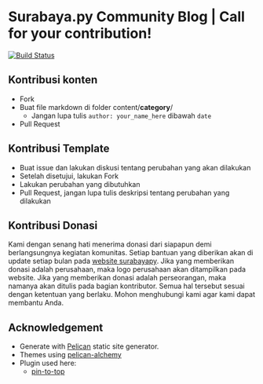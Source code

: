 # Surabaya.py Community Blog | Call for your contribution!

[![Build Status](https://travis-ci.org/surabaya-py/surabaya-py.github.io-source.svg?branch=master)](https://travis-ci.org/surabaya-py/surabaya-py.github.io-source)

## Kontribusi konten

* Fork
* Buat file markdown di folder content/__category__/
    * Jangan lupa tulis `author: your_name_here` dibawah `date`
* Pull Request

## Kontribusi Template

* Buat issue dan lakukan diskusi tentang perubahan yang akan dilakukan
* Setelah disetujui, lakukan Fork
* Lakukan perubahan yang dibutuhkan
* Pull Request, jangan lupa tulis deskripsi tentang perubahan yang dilakukan

## Kontribusi Donasi

Kami dengan senang hati menerima donasi dari siapapun demi berlangsungnya kegiatan komunitas. Setiap bantuan yang diberikan akan di update setiap bulan pada [website surabayapy](surabaya-py.github.io/pages/sponsor-donation.html). Jika yang memberikan donasi adalah perusahaan, maka logo perusahaan akan ditampilkan pada website. Jika yang memberikan donasi adalah perseorangan, maka namanya akan ditulis pada bagian kontributor. Semua hal tersebut sesuai dengan ketentuan yang berlaku. Mohon menghubungi kami agar kami dapat membantu Anda.

## Acknowledgement

* Generate with [Pelican](http://getpelican.com) static site generator.
* Themes using [pelican-alchemy](https://github.com/nairobilug/pelican-alchemy)
* Plugin used here:
    * [pin-to-top](github.com/Shaked/pin-to-top)